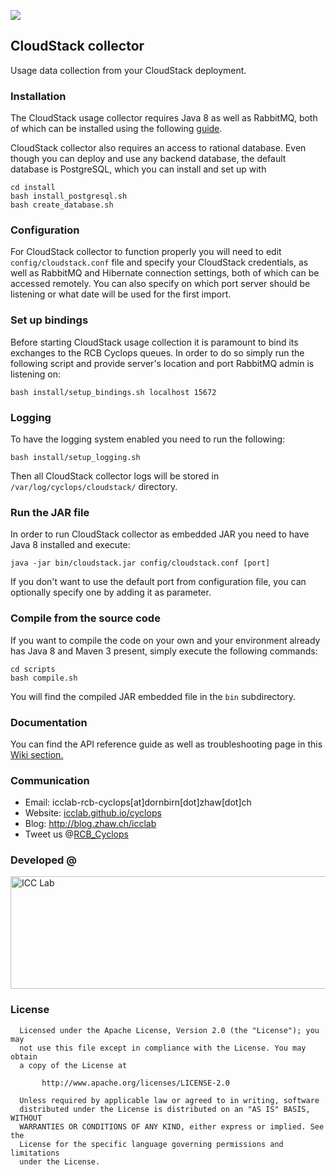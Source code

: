 <a href="http://icclab.github.io/cyclops" target="_blank"><img align="middle" src="http://icclab.github.io/cyclops/assets/images/logo_big.png"></img></a>

## CloudStack collector 
Usage data collection from your CloudStack deployment.

### Installation
The CloudStack usage collector requires Java 8 as well as RabbitMQ, both of which can be installed using the following <a href="https://github.com/icclab/cyclops/wiki/Dependencies" target="_blank">guide</a>. 

CloudStack collector also requires an access to rational database. Even though you can deploy and use any backend database, the default database is PostgreSQL, which you can install and set up with

    cd install
    bash install_postgresql.sh
    bash create_database.sh

### Configuration
For CloudStack collector to function properly you will need to edit <code>config/cloudstack.conf</code> file and specify your CloudStack credentials, as well as RabbitMQ and Hibernate connection settings, both of which can be accessed remotely. You can also specify on which port server should be listening or what date will be used for the first import.

### Set up bindings
Before starting CloudStack usage collection it is paramount to bind its exchanges to the RCB Cyclops queues. In order to do so simply run the following script and provide server's location and port RabbitMQ admin is listening on:

    bash install/setup_bindings.sh localhost 15672

### Logging
To have the logging system enabled you need to run the following:

    bash install/setup_logging.sh
  
Then all CloudStack collector logs will be stored in <code>/var/log/cyclops/cloudstack/</code> directory.

### Run the JAR file
In order to run CloudStack collector as embedded JAR you need to have Java 8 installed and execute:

    java -jar bin/cloudstack.jar config/cloudstack.conf [port]
  
If you don't want to use the default port from configuration file, you can optionally specify one by adding it as parameter.

### Compile from the source code
If you want to compile the code on your own and your environment already has Java 8 and Maven 3 present, simply execute the following commands:

    cd scripts
    bash compile.sh
  
You will find the compiled JAR embedded file in the <code>bin</code> subdirectory.
  
### Documentation
You can find the API reference guide as well as troubleshooting page in this <a href="https://github.com/icclab/cyclops/wiki/CloudStack" target="_blank">Wiki section.</a>

### Communication
  * Email: icclab-rcb-cyclops[at]dornbirn[dot]zhaw[dot]ch
  * Website: <a href="http://icclab.github.io/cyclops" target="_blank">icclab.github.io/cyclops</a>
  * Blog: <a href="http://blog.zhaw.ch/icclab" target="_blank">http://blog.zhaw.ch/icclab</a>
  * Tweet us @<a href="https://twitter.com/rcb_cyclops" target="_blank">RCB_Cyclops</a>
   
### Developed @
<img src="https://blog.zhaw.ch/icclab/files/2016/03/cropped-service_engineering_logo_zhawblue_banner.jpg" alt="ICC Lab" height="180" width="620"></img>

### License
 
      Licensed under the Apache License, Version 2.0 (the "License"); you may
      not use this file except in compliance with the License. You may obtain
      a copy of the License at
 
           http://www.apache.org/licenses/LICENSE-2.0
 
      Unless required by applicable law or agreed to in writing, software
      distributed under the License is distributed on an "AS IS" BASIS, WITHOUT
      WARRANTIES OR CONDITIONS OF ANY KIND, either express or implied. See the
      License for the specific language governing permissions and limitations
      under the License.